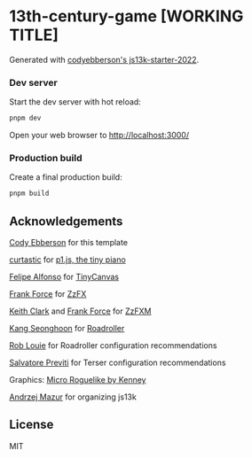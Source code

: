 # 13th-century-game [WORKING TITLE]

Generated with [codyebberson's js13k-starter-2022](https://github.com/codyebberson/js13k-starter-2022).

### Dev server

Start the dev server with hot reload:

```bash
pnpm dev
```

Open your web browser to <http://localhost:3000/>

### Production build

Create a final production build:

```bash
pnpm build
```

## Acknowledgements

[Cody Ebberson](https://twitter.com/codyebberson) for this template

[curtastic](https://github.com/curtastic) for [p1.js, the tiny piano](https://github.com/curtastic/p1)

[Felipe Alfonso](https://twitter.com/bitnenfer/) for [TinyCanvas](https://github.com/bitnenfer/)

[Frank Force](https://twitter.com/KilledByAPixel) for [ZzFX](https://github.com/KilledByAPixel/ZzFX)

[Keith Clark](https://twitter.com/keithclarkcouk) and [Frank Force](https://twitter.com/KilledByAPixel) for [ZzFXM](https://keithclark.github.io/ZzFXM/)

[Kang Seonghoon](https://mearie.org/) for [Roadroller](https://lifthrasiir.github.io/roadroller/)

[Rob Louie](https://github.com/roblouie) for Roadroller configuration recommendations

[Salvatore Previti](https://github.com/SalvatorePreviti) for Terser configuration recommendations

Graphics: [Micro Roguelike by Kenney](https://www.kenney.nl/assets/micro-roguelike)

[Andrzej Mazur](https://end3r.com/) for organizing js13k

## License

MIT

